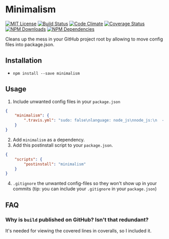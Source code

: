# Minimalism

[![MIT License](https://img.shields.io/badge/license-MIT-blue.svg)](http://opensource.org/licenses/MIT)
[![Build Status](https://api.travis-ci.org/dodekeract/minimalism.svg)](https://travis-ci.org/dodekeract/minimalism/)
[![Code Climate](https://codeclimate.com/github/dodekeract/minimalism/badges/gpa.svg)](https://codeclimate.com/github/dodekeract/minimalism)
[![Coverage Status](https://coveralls.io/repos/github/dodekeract/minimalism/badge.svg?branch=master)](https://coveralls.io/github/dodekeract/minimalism?branch=master)
[![NPM Downloads](https://img.shields.io/npm/dt/minimalism.svg)](https://npmjs.com/package/minimalism)
[![NPM Dependencies](https://david-dm.org/dodekeract/minimalism.svg)](https://david-dm.org/dodekeract/minimalism)

Cleans up the mess in your GitHub project root by allowing to move config files into package.json.

## Installation

- `npm install --save minimalism`

## Usage

1. Include unwanted config files in your `package.json`

````json
{
	"minimalism": {
		".travis.yml": "sudo: false\nlanguage: node_js\nnode_js:\n  - 'stable'\n  - '4.2.0'\nscript: npm run travis"
	}
}
````

2. Add `minimalism` as a dependency.
3. Add this postinstall script to your `package.json`.

````json
{
	"scripts": {
		"postinstall": "minimalism"
	}
}
````

4. `.gitignore` the unwanted config-files so they won't show up in your commits (tip: you can include your `.gitignore` in your `package.json`)

## FAQ

### Why is `build` published on GitHub? Isn't that redundant?

It's needed for viewing the covered lines in coveralls, so I included it.

